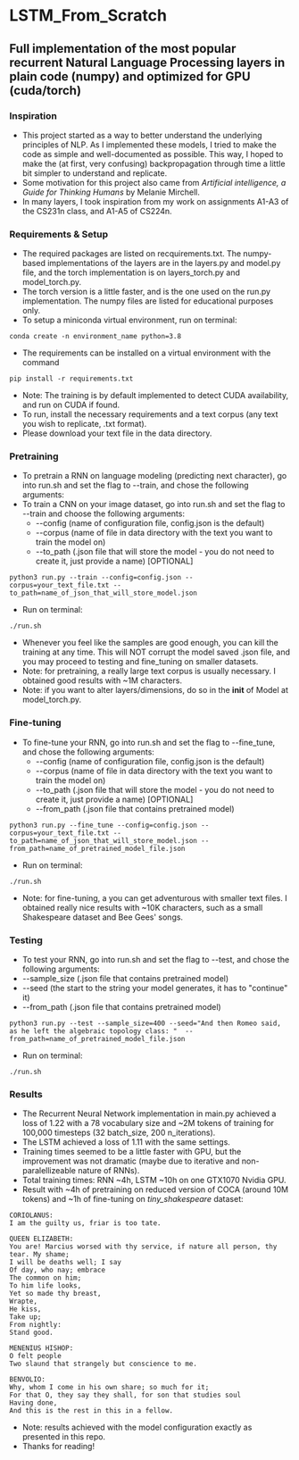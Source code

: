 # LSTM_From_Scratch
## Full implementation of the most popular recurrent Natural Language Processing layers in plain code (numpy) and optimized for GPU (cuda/torch)

### Inspiration
- This project started as a way to better understand the underlying principles of NLP. As I implemented these models, I tried to make the code as simple and well-documented as possible. This way, I hoped to make the (at first, very confusing) backpropagation through time a little bit simpler to understand and replicate.
- Some motivation for this project also came from <i>Artificial intelligence, a Guide for Thinking Humans</i> by Melanie Mirchell.
- In many layers, I took inspiration from my work on assignments A1-A3 of the CS231n class, and A1-A5 of CS224n.

### Requirements & Setup
- The required packages are listed on recquirements.txt. The numpy-based implementations of the layers are in the layers.py and model.py file, and the torch implementation is on layers_torch.py and model_torch.py.
- The torch version is a little faster, and is the one used on the run.py implementation. The numpy files are listed for educational purposes only.
- To setup a miniconda virtual environment, run on terminal:
```
conda create -n environment_name python=3.8
```
- The requirements can be installed on a virtual environment with the command
```
pip install -r requirements.txt
```
- Note: The training is by default implemented to detect CUDA availability, and run on CUDA if found.
- To run, install the necessary requirements and a text corpus (any text you wish to replicate, .txt format).
- Please download your text file in the data directory.
  
### Pretraining
- To pretrain a RNN on language modeling (predicting next character), go into run.sh and set the flag to --train, and chose the following arguments:
- To train a CNN on your image dataset, go into run.sh and set the flag to --train and choose the following arguments:
  - --config (name of configuration file, config.json is the default)
  - --corpus (name of file in data directory with the text you want to train the model on) 
  - --to_path (.json file that will store the model - you do not need to create it, just provide a name) [OPTIONAL]
```
python3 run.py --train --config=config.json --corpus=your_text_file.txt --to_path=name_of_json_that_will_store_model.json
```
- Run on terminal:
```
./run.sh
```
- Whenever you feel like the samples are good enough, you can kill the training at any time. This will NOT corrupt the model saved .json file, and you may proceed to testing and fine_tuning on smaller datasets.
- Note: for pretraining, a really large text corpus is usually necessary. I obtained good results with ~1M characters.
- Note: if you want to alter layers/dimensions, do so in the __init__ of Model at model_torch.py.
  
### Fine-tuning
- To fine-tune your RNN, go into run.sh and set the flag to --fine_tune, and chose the following arguments:
  - --config (name of configuration file, config.json is the default)
  - --corpus (name of file in data directory with the text you want to train the model on) 
  - --to_path (.json file that will store the model - you do not need to create it, just provide a name) [OPTIONAL]
  - --from_path (.json file that contains pretrained model)
```
python3 run.py --fine_tune --config=config.json --corpus=your_text_file.txt --to_path=name_of_json_that_will_store_model.json --from_path=name_of_pretrained_model_file.json
```
- Run on terminal:
```
./run.sh
```
- Note: for fine-tuning, a you can get adventurous with smaller text files. I obtained really nice results with ~10K characters, such as a small Shakespeare dataset and Bee Gees' songs.

### Testing
- To test your RNN, go into run.sh and set the flag to --test, and chose the following arguments:
- --sample_size (.json file that contains pretrained model)
- --seed (the start to the string your model generates, it has to "continue" it)
- --from_path (.json file that contains pretrained model)
```
python3 run.py --test --sample_size=400 --seed="And then Romeo said, as he left the algebraic topology class: "  --from_path=name_of_pretrained_model_file.json
```
- Run on terminal:
```
./run.sh
```

### Results
- The Recurrent Neural Network implementation in main.py achieved a loss of 1.22 with a 78 vocabulary size and ~2M tokens of training for 100,000 timesteps (32 batch_size, 200 n_iterations).
- The LSTM achieved a loss of 1.11 with the same settings.
- Training times seemed to be a little faster with GPU, but the improvement was not dramatic (maybe due to iterative and non-paralellizeable nature of RNNs).
- Total training times: RNN ~4h, LSTM ~10h on one GTX1070 Nvidia GPU.
- Result with ~4h of pretraining on reduced version of COCA (around 10M tokens) and ~1h of fine-tuning on <i>tiny_shakespeare</i> dataset:
  
```
CORIOLANUS:
I am the guilty us, friar is too tate.

QUEEN ELIZABETH:
You are! Marcius worsed with thy service, if nature all person, thy tear. My shame;
I will be deaths well; I say
Of day, who nay; embrace
The common on him;
To him life looks,
Yet so made thy breast,
Wrapte,
He kiss,
Take up;
From nightly:
Stand good.

MENENIUS HISHOP:
O felt people
Two slaund that strangely but conscience to me.

BENVOLIO:
Why, whom I come in his own share; so much for it;
For that O, they say they shall, for son that studies soul
Having done,
And this is the rest in this in a fellow.
```
- Note: results achieved with the model configuration exactly as presented in this repo.
- Thanks for reading!
